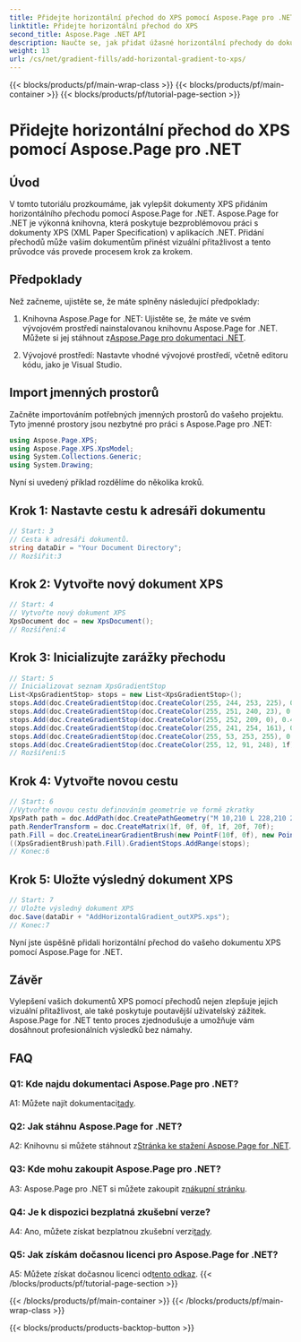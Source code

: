```yaml
---
title: Přidejte horizontální přechod do XPS pomocí Aspose.Page pro .NET
linktitle: Přidejte horizontální přechod do XPS
second_title: Aspose.Page .NET API
description: Naučte se, jak přidat úžasné horizontální přechody do dokumentů XPS pomocí Aspose.Page for .NET. Zvyšte vizuální přitažlivost bez námahy.
weight: 13
url: /cs/net/gradient-fills/add-horizontal-gradient-to-xps/
---
```


{{< blocks/products/pf/main-wrap-class >}}
{{< blocks/products/pf/main-container >}}
{{< blocks/products/pf/tutorial-page-section >}}

# Přidejte horizontální přechod do XPS pomocí Aspose.Page pro .NET

## Úvod

V tomto tutoriálu prozkoumáme, jak vylepšit dokumenty XPS přidáním horizontálního přechodu pomocí Aspose.Page for .NET. Aspose.Page for .NET je výkonná knihovna, která poskytuje bezproblémovou práci s dokumenty XPS (XML Paper Specification) v aplikacích .NET. Přidání přechodů může vašim dokumentům přinést vizuální přitažlivost a tento průvodce vás provede procesem krok za krokem.

## Předpoklady

Než začneme, ujistěte se, že máte splněny následující předpoklady:

1.  Knihovna Aspose.Page for .NET: Ujistěte se, že máte ve svém vývojovém prostředí nainstalovanou knihovnu Aspose.Page for .NET. Můžete si jej stáhnout z[Aspose.Page pro dokumentaci .NET](https://reference.aspose.com/page/net/).

2. Vývojové prostředí: Nastavte vhodné vývojové prostředí, včetně editoru kódu, jako je Visual Studio.

## Import jmenných prostorů

Začněte importováním potřebných jmenných prostorů do vašeho projektu. Tyto jmenné prostory jsou nezbytné pro práci s Aspose.Page pro .NET:

```csharp
using Aspose.Page.XPS;
using Aspose.Page.XPS.XpsModel;
using System.Collections.Generic;
using System.Drawing;
```

Nyní si uvedený příklad rozdělíme do několika kroků.

## Krok 1: Nastavte cestu k adresáři dokumentu

```csharp
// Start: 3
// Cesta k adresáři dokumentů.
string dataDir = "Your Document Directory";
// Rozšířit:3
```

## Krok 2: Vytvořte nový dokument XPS

```csharp
// Start: 4
// Vytvořte nový dokument XPS
XpsDocument doc = new XpsDocument();
// Rozšíření:4
```

## Krok 3: Inicializujte zarážky přechodu

```csharp
// Start: 5
// Inicializovat seznam XpsGradientStop
List<XpsGradientStop> stops = new List<XpsGradientStop>();
stops.Add(doc.CreateGradientStop(doc.CreateColor(255, 244, 253, 225), 0.0673828f));
stops.Add(doc.CreateGradientStop(doc.CreateColor(255, 251, 240, 23), 0.314453f));
stops.Add(doc.CreateGradientStop(doc.CreateColor(255, 252, 209, 0), 0.482422f));
stops.Add(doc.CreateGradientStop(doc.CreateColor(255, 241, 254, 161), 0.634766f));
stops.Add(doc.CreateGradientStop(doc.CreateColor(255, 53, 253, 255), 0.915039f));
stops.Add(doc.CreateGradientStop(doc.CreateColor(255, 12, 91, 248), 1f));
// Rozšíření:5
```

## Krok 4: Vytvořte novou cestu

```csharp
// Start: 6
//Vytvořte novou cestu definováním geometrie ve formě zkratky
XpsPath path = doc.AddPath(doc.CreatePathGeometry("M 10,210 L 228,210 228,300 10,300"));
path.RenderTransform = doc.CreateMatrix(1f, 0f, 0f, 1f, 20f, 70f);
path.Fill = doc.CreateLinearGradientBrush(new PointF(10f, 0f), new PointF(228f, 0f));
((XpsGradientBrush)path.Fill).GradientStops.AddRange(stops);
// Konec:6
```

## Krok 5: Uložte výsledný dokument XPS

```csharp
// Start: 7
// Uložte výsledný dokument XPS
doc.Save(dataDir + "AddHorizontalGradient_outXPS.xps");
// Konec:7
```

Nyní jste úspěšně přidali horizontální přechod do vašeho dokumentu XPS pomocí Aspose.Page for .NET.

## Závěr

Vylepšení vašich dokumentů XPS pomocí přechodů nejen zlepšuje jejich vizuální přitažlivost, ale také poskytuje poutavější uživatelský zážitek. Aspose.Page for .NET tento proces zjednodušuje a umožňuje vám dosáhnout profesionálních výsledků bez námahy.

## FAQ

### Q1: Kde najdu dokumentaci Aspose.Page pro .NET?

 A1: Můžete najít dokumentaci[tady](https://reference.aspose.com/page/net/).

### Q2: Jak stáhnu Aspose.Page for .NET?

 A2: Knihovnu si můžete stáhnout z[Stránka ke stažení Aspose.Page for .NET](https://releases.aspose.com/page/net/).

### Q3: Kde mohu zakoupit Aspose.Page pro .NET?

 A3: Aspose.Page pro .NET si můžete zakoupit z[nákupní stránku](https://purchase.aspose.com/buy).

### Q4: Je k dispozici bezplatná zkušební verze?

 A4: Ano, můžete získat bezplatnou zkušební verzi[tady](https://releases.aspose.com/).

### Q5: Jak získám dočasnou licenci pro Aspose.Page for .NET?

 A5: Můžete získat dočasnou licenci od[tento odkaz](https://purchase.aspose.com/temporary-license/).
{{< /blocks/products/pf/tutorial-page-section >}}

{{< /blocks/products/pf/main-container >}}
{{< /blocks/products/pf/main-wrap-class >}}

{{< blocks/products/products-backtop-button >}}
